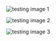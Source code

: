 
![testing image 1](https://user-images.githubusercontent.com/101162762/161425135-8daf3494-dc6a-448e-b11e-fea4824cfa64.png)

![testing image 2](https://user-images.githubusercontent.com/101162762/161425155-59b2d002-3e8c-4f4c-87de-bf4004c355dc.png)

![testing image 3](https://user-images.githubusercontent.com/101162762/161425166-e432f98a-12a6-4499-8340-c244cf3a4482.png)
